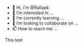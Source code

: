 - 👋 Hi, I’m @Rallapk
- 👀 I’m interested in ...
- 🌱 I’m currently learning ...
- 💞️ I’m looking to collaborate on ...
- 📫 How to reach me ...

<!---
Rallapk/Rallapk is a ✨ special ✨ repository because its `README.md` (this file) appears on your GitHub profile.
You can click the Preview link to take a look at your changes.
--->

This test
